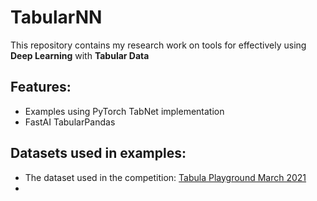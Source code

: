 # TabularNN
This repository contains my research work on tools for effectively using **Deep Learning** with **Tabular Data**

## Features:
* Examples using PyTorch TabNet implementation
* FastAI TabularPandas

## Datasets used in examples:
* The dataset used in the competition: [Tabula Playground March 2021](https://www.kaggle.com/c/tabular-playground-series-mar-2021)
*

